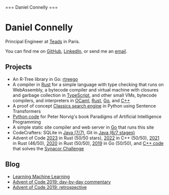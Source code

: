 === Daniel Connelly ===

# Daniel Connelly

Principal Engineer at [Teads](https://www.teads.com/) in Paris.

You can find me on [GitHub](https://github.com/dhconnelly/), [LinkedIn](https://www.linkedin.com/in/dhconnelly/), or send me an [email](mailto:dhconnelly@gmail.com).

## Projects

- An R-Tree library in Go: [rtreego](https://github.com/dhconnelly/rtreego)
- A compiler in [Rust](https://github.com/dhconnelly/june-lang) for a simple language with type checking that runs on WebAssembly, a bytecode compiler and virtual machine with closures and garbage collection in [TypeScript](https://github.com/dhconnelly/parents), and other small VMs, bytecode compilers, and interpreters in [OCaml](https://github.com/dhconnelly/ungulate), [Rust](https://github.com/dhconnelly/crab), [Go](https://github.com/dhconnelly/yalig), and [C++](https://github.com/dhconnelly/ts)
- A proof of concept [Classics search engine](https://github.com/dhconnelly/exquiro-poc) in Python using Sentence Transformers
- [Python code](https://github.com/dhconnelly/paip-python) for Peter Norvig's book Paradigms of Artificial Intelligence Programming
- A simple static site compiler and web server in [Go](https://github.com/dhconnelly/sss) that runs this site
- CodeCrafters: SQLite in [Java (7/7)](https://github.com/dhconnelly/codecrafters-sqlite-java), Git in [Java (6/7 stages)](https://github.com/dhconnelly/codecrafters-git-java)
- Advent of Code [2023](https://github.com/dhconnelly/advent-of-code-2023) in Rust (50/50 stars), [2022](https://github.com/dhconnelly/advent-of-code-2022) in C++ (50/50), [2021](https://github.com/dhconnelly/advent-of-code-2021) in Rust (46/50), [2020](https://github.com/dhconnelly/advent-of-code-2020) in Rust (50/50), [2019](https://github.com/dhconnelly/advent-of-code-2019) in Go (50/50), and [C++ code](https://github.com/dhconnelly/synacorpp) that solves the [Synacor Challenge](https://www.reddit.com/r/adventofcode/comments/11pjsxk/synacor_challenge_unable_to_load_domain_is_it/)

## Blog

- [Learning Machine Learning](/ml-notes.html)
- [Advent of Code 2019: day-by-day commentary](/advent-of-code-2019-commentary.html)
- [Advent of Code 2019: retrospective](/advent-of-code-2019-retrospective.html)
